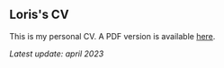 ## Loris's CV

This is my personal CV. A PDF version is available [here](https://github.com/lorisgir/curriculum-vitae/blob/main/cv.pdf).

*Latest update: april 2023*

